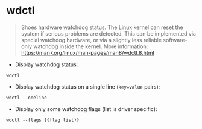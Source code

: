 # wdctl

> Shoes hardware watchdog status.
> The Linux kernel can reset the system if serious problems are detected. This can be implemented via special watchdog hardware, or via a slightly less reliable software-only watchdog inside the kernel.
> More information: <https://man7.org/linux/man-pages/man8/wdctl.8.html>

- Display watchdog status:

`wdctl`

- Display watchdog status on a single line (`key=value` pairs):

`wdctl --oneline`

- Display only some watchdog flags (list is driver specific):

`wdctl --flags {{flag list}}`
